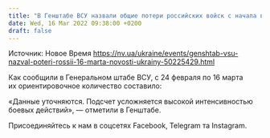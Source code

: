 ```yaml
---
title: "В Генштабе ВСУ назвали общие потери российских войск с начала вторжения"
date: Wed, 16 Mar 2022 09:38:00 +0200
draft: false
---
```

Источник: Новое Время https://nv.ua/ukraine/events/genshtab-vsu-nazval-poteri-rossii-16-marta-novosti-ukrainy-50225429.html


Как сообщили в Генеральном штабе ВСУ, с 24 февраля по 16 марта их ориентировочное количество составило:

«Данные уточняются. Подсчет усложняется высокой интенсивностью боевых действий», — отметили в Генштабе.

Присоединяйтесь к нам в соцсетях Facebook, Telegram та Instagram.
